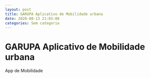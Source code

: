 ```yaml
---
layout: post
title: GARUPA Aplicativo de Mobilidade urbana
date: 2020-08-13 21:03:08 
categories: Sem categoria
---
```


# GARUPA Aplicativo de Mobilidade urbana

App de Mobilidade
